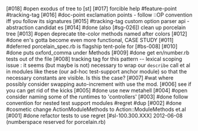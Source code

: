 [#018] #open exodus of tree to [st]
[#017]       forcible help #feature-point #tracking-tag
[#016]       #doc-point exclamation points - follow ::OP convention iff
             you follow its signatures
[#015]       #tracking-tag custom option parser api - abstraction candidat
             es
[#014]       #done (also [#sg-026]) clean up porcelain tree
[#013] #open deprecate tite-color methods named after colors
[#012]       #done en's gotta become even more functional, CASE STUDY
[#011]       #deferred porcelain_spec.rb is flagship tent-pole for [#bs-008]
[#010]       #done puts oxford_comma under Methods
[#009]       #done get en/number.rb tests out of the file
[#008] tracking tag for this pattern -- lexical scoping issue : it seems (but
  maybe is not) necessary to wrap our `describe` call et al in modules like
  these (our ad-hoc test-support anchor module) so that the necessary constants
  are visible.  Is this the case?
[#007]       #wat where possibly consider swapping auto-increment with use the mod.
[#006]       see if you can get rid of the kicks
[#005]       #done use new metahell
[#004] #open consider naming some of the runtimes to 'controllers'
[#003]       #done follow convention for nested test support modules #regret #dup
[#002]       #done #cosmetic change ActionModuleMethods to Action::ModuleMethods et.al
[#001]       #done refactor tests to use regret
[#sl-100.300.XXX] 2012-06-08 (numberspace reserved for porcelain.rb)
